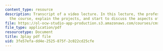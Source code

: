 ```yaml
---
content_type: resource
description: Transcript of a video lecture. In this lecture, the professors introduce
  the course, explain the projects, and start to discuss the aspects of various games.
file: https://ol-ocw-studio-app-production.s3.amazonaws.com/courses/cms-611j-creating-video-games-fall-2014/3fe57efadd4e2525875f2c022cd25cfe_pfDfriSjFbY.pdf
file_type: application/pdf
resourcetype: Document
title: 3play pdf file
uid: 3fe57efa-dd4e-2525-875f-2c022cd25cfe
---
```

